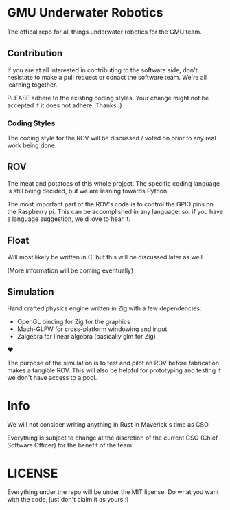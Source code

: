 # GMU Underwater Robotics

The offical repo for all things underwater robotics for the GMU team.

## Contribution

If you are at all interested in contributing to the software side, don't hesistate 
to make a pull request or conact the software team. We're all learning together.

PLEASE adhere to the existing coding styles. Your change might not be accepted
if it does not adhere. Thanks :)

### Coding Styles

The coding style for the ROV will be discussed / voted on prior to any real work
being done.

## ROV
    
The meat and potatoes of this whole project. The specific coding language is still
being decided, but we are leaning towards Python.

The most important part of the ROV's code is to control the GPIO pins on the 
Raspberry pi. This can be accomplished in any language; so, if you have a language
suggestion, we'd love to hear it.

## Float

Will most likely be written in C, but this will be discussed later as well.

(More information will be coming eventually)

## Simulation

Hand crafted physics engine written in Zig with a few dependencies:

- OpenGL binding for Zig for the graphics
- Mach-GLFW for cross-platform windowing and input
- Zalgebra for linear algebra (basically glm for Zig)

:heart:

The purpose of the simulation is to test and pilot an ROV before fabrication 
makes a tangible ROV. This will also be helpful for prototyping and testing
if we don't have access to a pool.

# Info

We will not consider writing anything in Rust in Maverick's time as CSO.

Everything is subject to change at the discretion of the current CSO 
(Chief Software Officer) for the benefit of the team.

# LICENSE

Everything under the repo will be under the MIT license. Do what you want with
the code, just don't claim it as yours :)
